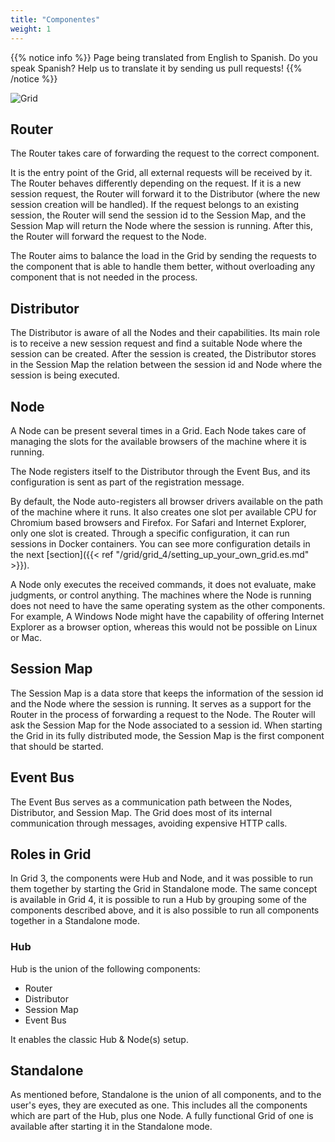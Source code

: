 ```yaml
---
title: "Componentes"
weight: 1
---
```


{{% notice info %}}
<i class="fas fa-language"></i> Page being translated from
English to Spanish. Do you speak Spanish? Help us to translate
it by sending us pull requests!
{{% /notice %}}

![Grid](/images/grid_4.png)

## Router

The Router takes care of forwarding the request to the correct component.

It is the entry point of the Grid, all external requests will be received by it.
The Router behaves differently depending on the request. If it is a new session
request, the Router will forward it to the Distributor (where the new session 
creation will be handled). If the request belongs to an existing session, the
Router will send the session id to the Session Map, and the Session Map will 
return the Node where the session is running. After this, the Router will
forward the request to the Node.

The Router aims to balance the load in the Grid by sending the requests to the
component that is able to handle them better, without overloading any component
that is not needed in the process.

## Distributor

The Distributor is aware of all the Nodes and their capabilities. Its main role is
to receive a new session request and find a suitable Node where the session can be
created. After the session is created, the Distributor stores in the Session Map
the relation between the session id and Node where the session is being executed. 

## Node

A Node can be present several times in a Grid. Each Node takes care of managing
the slots for the available browsers of the machine where it is running.

The Node registers itself to the Distributor through the Event Bus, and its
configuration is sent as part of the registration message.

By default, the Node auto-registers all browser drivers available on the path of
the machine where it runs. It also creates one slot per available CPU for Chromium
based browsers and Firefox. For Safari and Internet Explorer, only one slot is created.
Through a specific configuration, it can run sessions in Docker containers. You can see
more configuration details in the next [section]({{< ref "/grid/grid_4/setting_up_your_own_grid.es.md" >}}).

A Node only executes the received commands, it does not evaluate, make judgments,
or control anything. The machines where the Node is running does not need to have
the same operating system as the other components. For example, A Windows Node 
might have the capability of offering Internet Explorer as a browser option,
whereas this would not be possible on Linux or Mac.

## Session Map

The Session Map is a data store that keeps the information of the session id and the Node 
where the session is running. It serves as a support for the Router in the process of 
forwarding a request to the Node. The Router will ask the Session Map for the Node 
associated to a session id. When starting the Grid in its fully distributed mode, the
Session Map is the first component that should be started.

## Event Bus

The Event Bus serves as a communication path between the Nodes, Distributor, and Session Map. 
The Grid does most of its internal communication through messages, avoiding expensive HTTP calls.

## Roles in Grid

In Grid 3, the components were Hub and Node, and it was possible to run them together by starting the
Grid in Standalone mode. The same concept is available in Grid 4, it is possible to run a Hub by
grouping some of the components described above, and it is also possible to run all components
together in a Standalone mode. 

### Hub

Hub is the union of the following components:

* Router
* Distributor
* Session Map
* Event Bus

It enables the classic Hub & Node(s) setup.

## Standalone

As mentioned before, Standalone is the union of all components, and to the user's eyes, they are
executed as one. This includes all the components which are part of the Hub, plus one Node. A fully
functional Grid of one is available after starting it in the Standalone mode.

